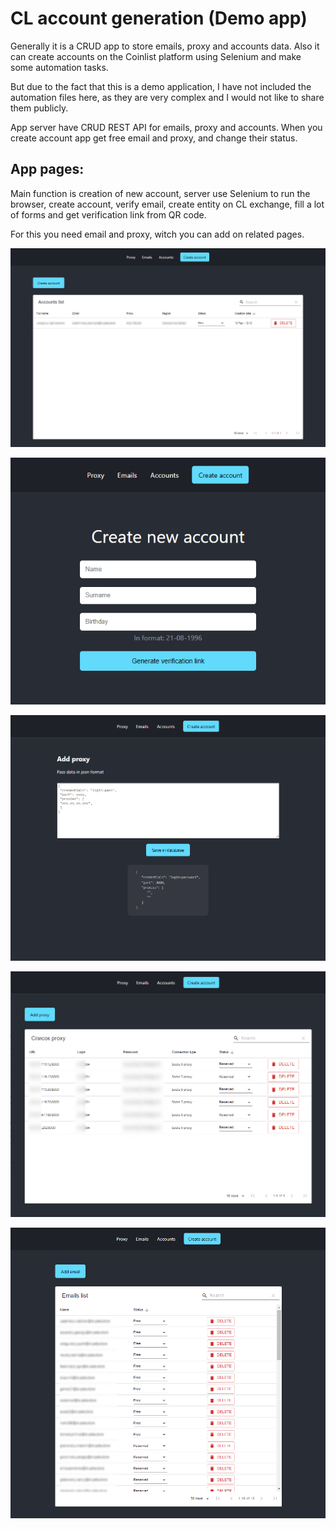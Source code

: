 # CL account generation (Demo app)

Generally it is a CRUD app to store emails, proxy and accounts data. Also it can create accounts on the Сoinlist platform using Selenium and make some automation tasks.

But due to the fact that this is a demo application, I have not included the automation files here, as they are very complex and I would not like to share them publicly.


App server have CRUD REST API for emails, proxy and accounts. When you create account app get free email and proxy, and change their status. 

## App pages:

Main function is creation of new account, server use Selenium to run the browser, create account, verify email, create entity on CL exchange, fill a lot of forms and get verification link from QR code. 

For this you need email and proxy, witch you can add on related pages. 

![Accounts page](/git-images/2022-03-03_150112.png)

![Create accpunt page](/git-images/2022-03-03_150128.png)

![Add proxy page](/git-images/2022-03-03_150025.png)

![Proxy page](/git-images/2022-03-03_150010.png)

![Emails page](/git-images/2022-03-03_150049.png)
